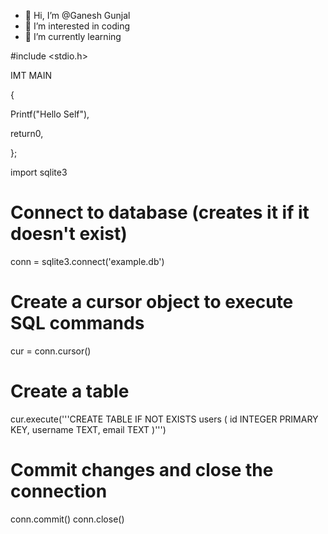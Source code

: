 - 👋 Hi, I’m @Ganesh Gunjal
- 👀 I’m interested in coding
- 🌱 I’m currently learning

<!---
shreeganeshgunjal/shreeganeshgunjal is a ✨ special ✨ repository because its `README.md` (this file) appears on your GitHub profile.
You can click the Preview link to take a look at your changes.
--->

#include <stdio.h>

IMT MAIN

{

Printf("Hello Self"),

return0,

};




import sqlite3

# Connect to database (creates it if it doesn't exist)
conn = sqlite3.connect('example.db')

# Create a cursor object to execute SQL commands
cur = conn.cursor()

# Create a table
cur.execute('''CREATE TABLE IF NOT EXISTS users (
                id INTEGER PRIMARY KEY,
                username TEXT,
                email TEXT
            )''')

# Commit changes and close the connection
conn.commit()
conn.close()
